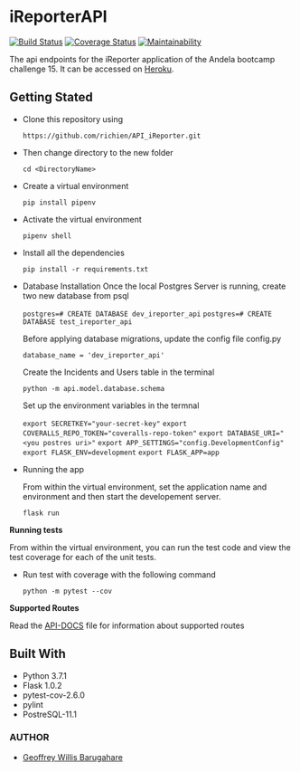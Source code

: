 # iReporterAPI
[![Build Status](https://travis-ci.com/richien/API_iReporter.svg?branch=develop)](https://travis-ci.com/richien/API_iReporter)
[![Coverage Status](https://coveralls.io/repos/github/richien/API_iReporter/badge.svg?branch=develop)](https://coveralls.io/github/richien/API_iReporter?branch=develop)
[![Maintainability](https://api.codeclimate.com/v1/badges/a6ce65585611a0f514e6/maintainability)](https://codeclimate.com/github/richien/API_iReporter/maintainability)

The api endpoints for the iReporter application of the Andela bootcamp challenge 15. 
It can be accessed on [Heroku](https://irepo-api.herokuapp.com/api/v1/).

## Getting Stated

* Clone this repository using 

    ```https://github.com/richien/API_iReporter.git```

* Then change directory to the new folder

    ```cd <DirectoryName>```

* Create a virtual environment

    ```pip install pipenv```

* Activate the virtual environment

    ```pipenv shell```

* Install all the dependencies

    ```pip install -r requirements.txt```

* Database Installation
    Once the local Postgres Server is running, create two 
    new database from psql
    
    ```postgres=# CREATE DATABASE dev_ireporter_api```
    ```postgres=# CREATE DATABASE test_ireporter_api```

    Before applying database migrations, update the config 
    file config.py

    ```database_name = 'dev_ireporter_api'```

    Create the Incidents and Users table in the terminal

     ```python -m api.model.database.schema```

    Set up the environment variables in the termnal


    ```export SECRETKEY="your-secret-key"```
    ```export COVERALLS_REPO_TOKEN="coveralls-repo-token"```
    ```export DATABASE_URI="<you postres uri>"```
    ```export APP_SETTINGS="config.DevelopmentConfig"```
    ```export FLASK_ENV=development```
    ```export FLASK_APP=app```



* Running the app

   From within the virtual environment, set the application name and environment and then start the developement server.
   
   ```flask run```

**Running tests**

From within the virtual environment, you can run the test code and view the test coverage for each of the unit tests.

* Run test with coverage  with the following command

    ```python -m pytest --cov```

**Supported Routes**

Read the [API-DOCS](https://documenter.getpostman.com/view/6204022/RzthQAyD) file for information about supported routes

## Built With
* Python 3.7.1
* Flask 1.0.2
* pytest-cov-2.6.0
* pylint
* PostreSQL-11.1

### AUTHOR 
* [Geoffrey Willis Barugahare](https://github.com/richien)
